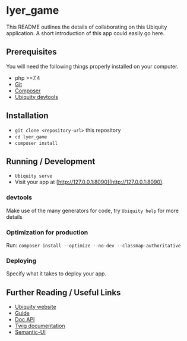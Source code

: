 # lyer_game

This README outlines the details of collaborating on this Ubiquity application.
A short introduction of this app could easily go here.

## Prerequisites

You will need the following things properly installed on your computer.

* php >=7.4
* [Git](https://git-scm.com/)
* [Composer](https://getcomposer.org)
* [Ubiquity devtools](https://ubiquity.kobject.net/)

## Installation

* `git clone <repository-url>` this repository
* `cd lyer_game`
* `composer install`

## Running / Development

* `Ubiquity serve`
* Visit your app at [http://127.0.0.1:8090](http://127.0.0.1:8090).

### devtools

Make use of the many generators for code, try `Ubiquity help` for more details

### Optimization for production

Run:
`composer install --optimize --no-dev --classmap-authoritative`

### Deploying

Specify what it takes to deploy your app.

## Further Reading / Useful Links

* [Ubiquity website](https://ubiquity.kobject.net/)
* [Guide](http://micro-framework.readthedocs.io/en/latest/?badge=latest)
* [Doc API](https://api.kobject.net/ubiquity/)
* [Twig documentation](https://twig.symfony.com)
* [Semantic-UI](https://semantic-ui.com)
